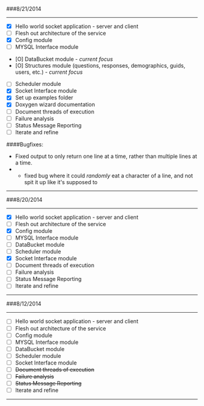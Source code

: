 ###8/21/2014

---

- [X] Hello world socket application - server and client
- [ ] Flesh out architecture of the service
- [X] Config module
- [ ] MYSQL Interface module
- [O] DataBucket module - *current focus*
- [O] Structures module (questions, responses, demographics, guids, users, etc.) - *current focus*
- [ ] Scheduler module
- [X] Socket Interface module
- [X] Set up examples folder
- [X] Doxygen wizard documentation
- [ ] Document threads of execution
- [ ] Failure analysis
- [ ] Status Message Reporting
- [ ] Iterate and refine

####Bugfixes:

- Fixed output to only return one line at a time, rather than multiple lines at a time.
- - fixed bug where it could *randomly* eat a character of a line, and not spit it up like it's supposed to


---

###8/20/2014

---

- [X] Hello world socket application - server and client
- [ ] Flesh out architecture of the service
- [X] Config module
- [ ] MYSQL Interface module
- [ ] DataBucket module
- [ ] Scheduler module
- [X] Socket Interface module
- [ ] Document threads of execution
- [ ] Failure analysis
- [ ] Status Message Reporting
- [ ] Iterate and refine

---

###8/12/2014

---

- [ ] Hello world socket application - server and client
- [ ] Flesh out architecture of the service
- [ ] Config module
- [ ] MYSQL Interface module
- [ ] DataBucket module
- [ ] Scheduler module
- [ ] Socket Interface module
- [ ] ~~Document threads of execution~~
- [ ] ~~Failure analysis~~
- [ ] ~~Status Message Reporting~~
- [ ] Iterate and refine

---


